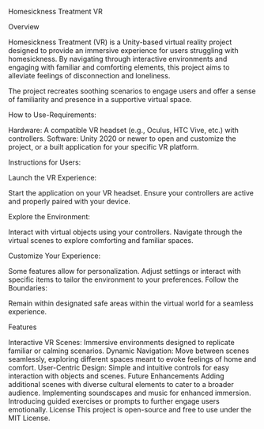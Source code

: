 Homesickness Treatment VR

Overview

Homesickness Treatment (VR) is a Unity-based virtual reality project designed to provide an immersive experience for users struggling with homesickness. By navigating through interactive environments and engaging with familiar and comforting elements, this project aims to alleviate feelings of disconnection and loneliness.

The project recreates soothing scenarios to engage users and offer a sense of familiarity and presence in a supportive virtual space.

How to Use-Requirements:

Hardware: A compatible VR headset (e.g., Oculus, HTC Vive, etc.) with controllers.
Software: Unity 2020 or newer to open and customize the project, or a built application for your specific VR platform.

Instructions for Users:

Launch the VR Experience:

Start the application on your VR headset.
Ensure your controllers are active and properly paired with your device.

Explore the Environment:

Interact with virtual objects using your controllers.
Navigate through the virtual scenes to explore comforting and familiar spaces.

Customize Your Experience:

Some features allow for personalization. Adjust settings or interact with specific items to tailor the environment to your preferences.
Follow the Boundaries:

Remain within designated safe areas within the virtual world for a seamless experience.

Features

Interactive VR Scenes: Immersive environments designed to replicate familiar or calming scenarios.
Dynamic Navigation: Move between scenes seamlessly, exploring different spaces meant to evoke feelings of home and comfort.
User-Centric Design: Simple and intuitive controls for easy interaction with objects and scenes.
Future Enhancements
Adding additional scenes with diverse cultural elements to cater to a broader audience.
Implementing soundscapes and music for enhanced immersion.
Introducing guided exercises or prompts to further engage users emotionally.
License
This project is open-source and free to use under the MIT License.
